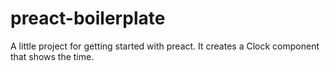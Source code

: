 # preact-boilerplate

A little project for getting started with preact. It creates a Clock component that shows the time.


